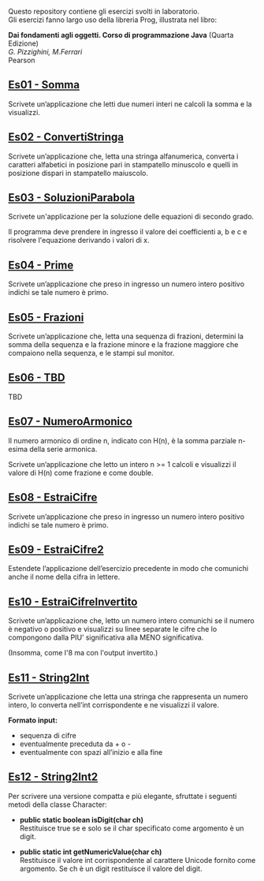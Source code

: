 Questo repository contiene gli esercizi svolti in laboratorio.   
Gli esercizi fanno largo uso della libreria Prog, illustrata nel libro:

__Dai fondamenti agli oggetti. Corso di programmazione Java__ (Quarta Edizione)   
_G. Pizzighini, M.Ferrari_   
Pearson

## [Es01 - Somma](./src/Es01)

Scrivete un’applicazione che letti due numeri interi ne calcoli la somma e la visualizzi.

## [Es02 - ConvertiStringa](./src/Es02)

Scrivete un’applicazione che, letta una stringa alfanumerica, converta i caratteri alfabetici in posizione pari in stampatello minuscolo e quelli in posizione dispari in stampatello maiuscolo.

## [Es03 - SoluzioniParabola](./src/Es03)

Scrivete un'applicazione per la soluzione delle equazioni di secondo grado.

Il programma deve prendere in ingresso il valore dei coefficienti a, b e c e risolvere l'equazione derivando i valori di x.

## [Es04 - Prime](./src/Es04)

Scrivete un’applicazione che preso in ingresso un numero intero positivo indichi se tale numero è primo.

## [Es05 - Frazioni](./src/Es05)

Scrivete un’applicazione che, letta una sequenza di frazioni, determini la somma della sequenza e la frazione minore e la frazione maggiore che compaiono nella sequenza, e le stampi sul monitor.

## [Es06 - TBD](./src/Es06)

TBD

## [Es07 - NumeroArmonico](./src/Es07)

Il numero armonico di ordine n, indicato con H(n), è la somma parziale n-esima della serie armonica.

Scrivete un’applicazione che letto un intero n >= 1 calcoli e visualizzi il valore di H(n) come frazione e come double.

## [Es08 - EstraiCifre](./src/Es08)

Scrivete un’applicazione che preso in ingresso un numero intero positivo indichi se tale numero è primo.

## [Es09 - EstraiCifre2](./src/Es09)

Estendete l’applicazione dell’esercizio precedente in modo che comunichi anche il nome della cifra in lettere.

## [Es10 - EstraiCifreInvertito](./src/Es010)

Scrivete un’applicazione che, letto un numero intero comunichi se il numero è negativo o positivo e visualizzi su linee separate le cifre che lo compongono dalla PIU’ significativa alla MENO significativa.

(Insomma, come l'8 ma con l'output invertito.)

## [Es11 - String2Int](./src/Es11)

Scrivete un’applicazione che letta una stringa che rappresenta un numero intero, lo converta nell’int corrispondente e ne visualizzi il valore.

__Formato input:__
* sequenza di cifre
* eventualmente preceduta da + o -
* eventualmente con spazi all’inizio e alla fine

## [Es12 - String2Int2](./src/Es12)

Per scrivere una versione compatta e più elegante, sfruttate i seguenti metodi della classe Character:

* __public static boolean isDigit(char ch)__   
Restituisce true se e solo se il char specificato come argomento è un digit.

* __public static int getNumericValue(char ch)__   
Restituisce il valore int corrispondente al carattere Unicode fornito come
argomento. Se ch è un digit restituisce il valore del digit.


